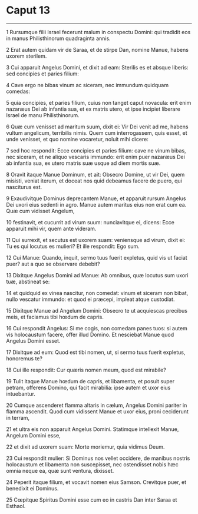 # Caput 13

***

1 Rursumque filii Israel fecerunt malum in conspectu Domini: qui tradidit eos in manus Philisthinorum quadraginta annis.

2 Erat autem quidam vir de Saraa, et de stirpe Dan, nomine Manue, habens uxorem sterilem.

3 Cui apparuit Angelus Domini, et dixit ad eam: Sterilis es et absque liberis: sed concipies et paries filium:

4 Cave ergo ne bibas vinum ac siceram, nec immundum quidquam comedas:

5 quia concipies, et paries filium, cuius non tanget caput novacula: erit enim nazaræus Dei ab infantia sua, et ex matris utero, et ipse incipiet liberare Israel de manu Philisthinorum.

6 Quæ cum venisset ad maritum suum, dixit ei: Vir Dei venit ad me, habens vultum angelicum, terribilis nimis. Quem cum interrogassem, quis esset, et unde venisset, et quo nomine vocaretur, noluit mihi dicere:

7 sed hoc respondit: Ecce concipies et paries filium: cave ne vinum bibas, nec siceram, et ne aliquo vescaris immundo: erit enim puer nazaræus Dei ab infantia sua, ex utero matris suæ usque ad diem mortis suæ.

8 Oravit itaque Manue Dominum, et ait: Obsecro Domine, ut vir Dei, quem misisti, veniat iterum, et doceat nos quid debeamus facere de puero, qui nasciturus est.

9 Exaudivitque Dominus deprecantem Manue, et apparuit rursum Angelus Dei uxori eius sedenti in agro. Manue autem maritus eius non erat cum ea. Quæ cum vidisset Angelum,

10 festinavit, et cucurrit ad virum suum: nunciavitque ei, dicens: Ecce apparuit mihi vir, quem ante videram.

11 Qui surrexit, et secutus est uxorem suam: veniensque ad virum, dixit ei: Tu es qui locutus es mulieri? Et ille respondit: Ego sum.

12 Cui Manue: Quando, inquit, sermo tuus fuerit expletus, quid vis ut faciat puer? aut a quo se observare debebit?

13 Dixitque Angelus Domini ad Manue: Ab omnibus, quæ locutus sum uxori tuæ, abstineat se:

14 et quidquid ex vinea nascitur, non comedat: vinum et siceram non bibat, nullo vescatur immundo: et quod ei præcepi, impleat atque custodiat.

15 Dixitque Manue ad Angelum Domini: Obsecro te ut acquiescas precibus meis, et faciamus tibi hœdum de capris.

16 Cui respondit Angelus: Si me cogis, non comedam panes tuos: si autem vis holocaustum facere, offer illud Domino. Et nesciebat Manue quod Angelus Domini esset.

17 Dixitque ad eum: Quod est tibi nomen, ut, si sermo tuus fuerit expletus, honoremus te?

18 Cui ille respondit: Cur quæris nomen meum, quod est mirabile?

19 Tulit itaque Manue hœdum de capris, et libamenta, et posuit super petram, offerens Domino, qui facit mirabilia: ipse autem et uxor eius intuebantur.

20 Cumque ascenderet flamma altaris in cælum, Angelus Domini pariter in flamma ascendit. Quod cum vidissent Manue et uxor eius, proni ceciderunt in terram,

21 et ultra eis non apparuit Angelus Domini. Statimque intellexit Manue, Angelum Domini esse,

22 et dixit ad uxorem suam: Morte moriemur, quia vidimus Deum.

23 Cui respondit mulier: Si Dominus nos vellet occidere, de manibus nostris holocaustum et libamenta non suscepisset, nec ostendisset nobis hæc omnia neque ea, quæ sunt ventura, dixisset.

24 Peperit itaque filium, et vocavit nomen eius Samson. Crevitque puer, et benedixit ei Dominus.

25 Cœpitque Spiritus Domini esse cum eo in castris Dan inter Saraa et Esthaol.

